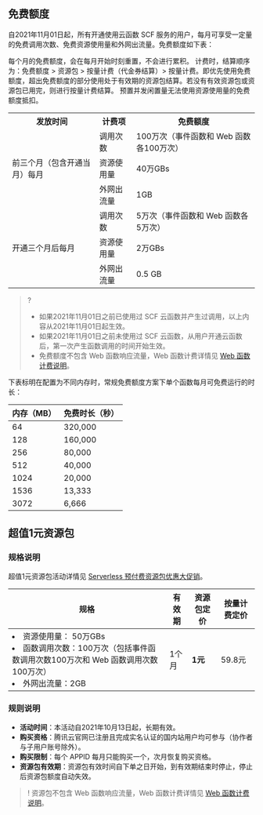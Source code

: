 ## 免费额度

自2021年11月01日起，所有开通使用云函数 SCF 服务的用户，每月可享受一定量的免费调用次数、免费资源使用量和外网出流量。免费额度如下表：

<dx-alert infotype="explain" title="">
每个月的免费额度，会在每月开始时刻重置，不会进行累积。
计费时，结算顺序为：免费额度 > 资源包 > 按量计费（代金券结算）> 按量计费。即优先使用免费额度，超出免费额度的部分使用处于有效期的资源包结算。若没有有效资源包或资源包已用完，则进行按量计费结算。
预置并发闲置量无法使用资源使用量的免费额度抵扣。
</dx-alert>


<table>
  <tr>
    <th class="align-left">发放时间</th>
    <th class="align-left">计费项</th>
    <th class="align-left">免费额度</th>
  </tr>
  <tr>
    <td rowspan="3">前三个月（包含开通当月）每月</td>
    <td>调用次数</td>
    <td>100万次（事件函数和 Web 函数各100万次）</td>
  </tr>
  <tr>
    <td>资源使用量</td>
    <td>40万GBs</td>
  </tr>
  <tr>
    <td>外网出流量</td>
    <td>1GB</td>
  </tr>
  <tr>
    <td rowspan="3">开通三个月后每月</td>
    <td>调用次数</td>
    <td>5万次（事件函数和 Web 函数各5万次）</td>
  </tr>
  <tr>
    <td>资源使用量</td>
    <td>2万GBs</td>
  </tr>
  <tr>
    <td>外网出流量</td>
    <td>0.5 GB</td>
  </tr>
</table>

>?
>- 如果2021年11月01日之前已使用过 SCF 云函数并产生过调用，以上内容从2021年11月01日起生效。
>- 如果2021年11月01日之前未使用过 SCF 云函数，从用户开通云函数后，第一次产生函数调用的时间开始生效。
>- 免费额度不包含 Web 函数响应流量，Web 函数计费详情见 [Web 函数计费说明](https://cloud.tencent.com/document/product/583/66237)。

下表标明在配置为不同内存时，常规免费额度方案下单个函数每月可免费运行的时长：


| 内存（MB） | 免费时长（秒）|
|:----|:----|
| 64 | 320,000|
| 128 | 160,000 |
| 256 | 80,000 |
| 512 | 40,000 |
| 1024 | 20,000 |
| 1536 | 13,333 |
| 3072 | 6,666 |



## 超值1元资源包
### 规格说明 
超值1元资源包活动详情见 [Serverless 预付费资源包优惠大促销](https://cloud.tencent.com/act/pro/scf_pkg?from=15457)。



<table>
<thead>
<tr>
<th><strong>规格</strong></th>
<th><strong>有效期</strong></th>
<th>资源包定价</th>
<th>按量计费定价</th>
</tr>
</thead>
<tbody><tr>
<td><li>资源使用量： 50万GBs<br></li><li>函数调用次数：100万次（包括事件函数调用次数100万次和 Web 函数调用次数100万次） <br></li><li>外网出流量：2GB</li></td>
<td>1个月</td>
<td><strong>1元</strong></td>
<td>59.8元</td>
</tr>
</tbody></table>



### 规则说明

- **活动时间**：本活动自2021年10月13日起，长期有效。
- **购买资格**：腾讯云官网已注册且完成实名认证的国内站用户均可参与（协作者与子用户账号除外）。
- **购买限制**：每个 APPID 每月只能购买一个，次月恢复购买资格。
- **资源包有效期**：资源包有效时间自下单之日开始，到有效期结束时停止，停止后资源包额度自动失效。

>!  资源包不包含 Web 函数响应流量，Web 函数计费详情见 [Web 函数计费说明](https://cloud.tencent.com/document/product/583/66237)。
